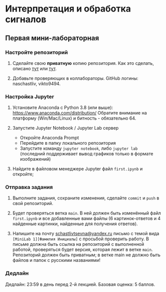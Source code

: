 # Интерпретация и обработка сигналов #

## Первая мини-лабораторная ##

### Настройте репозиторий ###

1. Сделайте свою **приватную** копию репозитория. Как это сделать, описано [тут](https://gist.github.com/0xjac/85097472043b697ab57ba1b1c7530274) или [тут](https://stackoverflow.com/questions/10065526/github-how-to-make-a-fork-of-public-repository-private).

2. Добавьте проверяющих в коллабораторы. GitHub логины: naschastliv, vikto9494.


### Настройка Jupyter ###

1. Установите Anaconda с Python 3.8 (или выше): https://www.anaconda.com/distribution/
Обратите внимание на платформу (Win/Mac/Linux) и битность - обязательно 64.

2. Запустите Jupyter Notebook / Jupyter Lab сервер
	* Откройте Anaconda Prompt
	* Перейдите в папку локального репозитория
	* Запустите команду `jupyter notebook`, либо `jupyter lab` (последний поддерживает вывод графиков только в формате изображений)

3. Найдите в файловом менеджере Jupyter файл `first.ipynb` и откройте;

### Отправка задания ###

1. Выполните задания, сохраните изменения, сделайте `commit` и `push` в свой репозиторий.

2. Будет проверяться ветка `main`. В ней должен быть изменённый файл `first.ipynb` и все добавленные вами файлы (6 картинок-ответов и 4 найденные картинки, найденные для получения ответов).

3. Напишите на почту schastlivtsevna@yandex.ru письмо с темой вида `[MiniLab 1][Фамилия Инициалы]` с просьбой проверить работу. В письме должна быть ссылка на репозиторий с выполненной работой, проверяться будет версия, которая лежит в ветке `main`. Репозиторий должен быть приватным; в ветке main не должно быть файлов и папок с русскими названиями!

### Дедлайн ###

Дедлайн: 23:59 в день перед 2-й лекцией.
Базовая оценка: 5 баллов.
